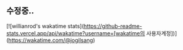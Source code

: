 ## 수정중..
[![willianrod's wakatime stats](https://github-readme-stats.vercel.app/api/wakatime?username=[wakatime의 사용자계정])](https://wakatime.com/@jogilsang)

  <!--START_SECTION:waka-->
  <!--END_SECTION:waka-->

<!--
**Leehwa531/Leehwa531** is a ✨ _special_ ✨ repository because its `README.md` (this file) appears on your GitHub profile.

Here are some ideas to get you started:

- 🔭 I’m currently working on ...
- 🌱 I’m currently learning ...
- 👯 I’m looking to collaborate on ...
- 🤔 I’m looking for help with ...
- 💬 Ask me about ...
- 📫 How to reach me: ...
- 😄 Pronouns: ...
- ⚡ Fun fact: ...
-->

  <!--START_SECTION:waka-->
  <!--END_SECTION:waka-->
